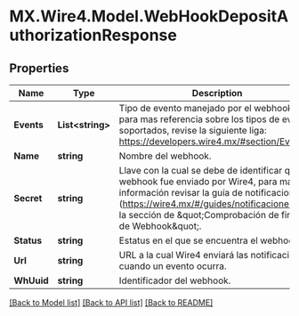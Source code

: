 # MX.Wire4.Model.WebHookDepositAuthorizationResponse
## Properties

Name | Type | Description | Notes
------------ | ------------- | ------------- | -------------
**Events** | **List&lt;string&gt;** | Tipo de evento manejado por el webhook, para mas referencia sobre los tipos de eventos soportados, revise la siguiente liga: https://developers.wire4.mx/#section/Eventos. | [optional] 
**Name** | **string** | Nombre del webhook. | [optional] 
**Secret** | **string** | Llave con la cual se debe de identificar que el webhook fue enviado por Wire4, para mayor información revisar la guía de notificaciones (https://wire4.mx/#/guides/notificaciones), en la sección de  \&quot;Comprobación de firmas de Webhook\&quot;. | [optional] 
**Status** | **string** | Estatus en el que se encuentra el webhook. | [optional] 
**Url** | **string** | URL a la cual Wire4 enviará las notificaciones cuando un evento ocurra. | [optional] 
**WhUuid** | **string** | Identificador del webhook. | [optional] 

[[Back to Model list]](../README.md#documentation-for-models) [[Back to API list]](../README.md#documentation-for-api-endpoints) [[Back to README]](../README.md)

